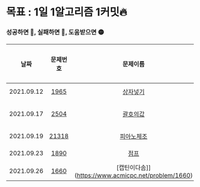 # 목표 : 1일 1알고리즘 1커밋🔥

### 성공하면 🔵, 실패하면 🔴, 도움받으면 🟡

|    날짜    |                    문제번호                    |                      문제이름                       | 난이도 | 성공여부 | 다시풀기 |  배운 지식   |
| :--------: | :--------------------------------------------: | :-------------------------------------------------: | :----: | :------: | :------: | :----------: |
| 2021.09.12 |  [1965](https://www.acmicpc.net/problem/1965)  |  [상자넣기](https://www.acmicpc.net/problem/1965)   |  🥈2   |    🔵    |    🟣    |      dp      |
| 2021.09.17 |  [2504](https://www.acmicpc.net/problem/2504)  |  [괄호의값](https://www.acmicpc.net/problem/2504)   |  🥈2   |    🔴    |          | 괄호는 stack |
| 2021.09.19 | [21318](https://www.acmicpc.net/problem/21318) | [피아노체조](https://www.acmicpc.net/problem/21318) |  🥈2   |    🔴    |          |              |
| 2021.09.23 |  [1890](https://www.acmicpc.net/problem/1890)  |    [점프](https://www.acmicpc.net/problem/1890)     |  🥈2   |    🟡    |    🟣    |              |
| 2021.09.26 |  [1660](https://www.acmicpc.net/problem/1660)  | [캡틴이다솜]](https://www.acmicpc.net/problem/1660) |  🥈2   |    🔴    |          |              |

